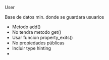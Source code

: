 User

Base de datos min. donde se guardara usuarios

- Metodo add()
- No tendra metodo get()
- Usar funcion property_exits()
- No propiedades públicas
- Incluir type hinting
- 
